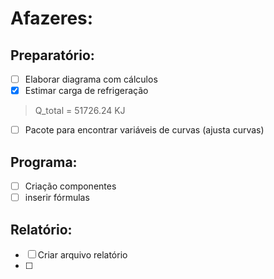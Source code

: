# Afazeres:

## Preparatório:
- [ ] Elaborar diagrama com cálculos
- [x] Estimar carga de refrigeração
> Q_total = 51726.24 KJ
- [ ] Pacote para encontrar variáveis de curvas (ajusta curvas)

## Programa:
- [ ] Criação componentes
- [ ] inserir fórmulas

## Relatório:
- [ ] Criar arquivo relatório
- [ ] 
## 